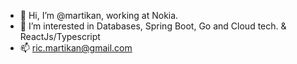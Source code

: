 - 👋 Hi, I’m @martikan, working at Nokia.
- 👀 I’m interested in Databases, Spring Boot, Go and Cloud tech. & ReactJs/Typescript
- 📫 ric.martikan@gmail.com

<!---
martikan/martikan is a ✨ special ✨ repository because its `README.md` (this file) appears on your GitHub profile.
You can click the Preview link to take a look at your changes.
--->
